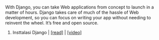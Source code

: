 With Django, you can take Web applications from concept to launch in a matter of hours. Django takes care of much of the hassle of Web development, so you can focus on writing your app without needing to reinvent the wheel. It’s free and open source.

1. Insttalasi Django | [[read]](https://github.com/syaifulahdan/MCWT/blob/master/Django/installasi-django.md) | [[video]](https://www.youtube.com/watch?v=RhYBYguxpEk#t=8.285846)
